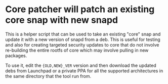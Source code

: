 # Core patcher will patch an existing core snap with new snapd

This is a helper script that can be used to take an existing "core"
snap and update it with a new version of snapd from a deb. This
is useful for testing and also for creating targeted security updates
to core that do not involve re-building the entire rootfs of core
which may involve pulling in new packages.

To use it, edit the `{OLD,NEW}_VER` version and then download the
updated debs from Launchpad or a private PPA for all the supported
architectures in the same directory that the tool run from.
